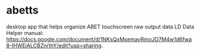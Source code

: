 # abetts
desktop app that helps organize ABET touchscreen raw output data
LD Data Helper manual: https://docs.google.com/document/d/1NKsQxMsemayRmoJO7M4w1d6fwa8-IHWEiALCBZnrthY/edit?usp=sharing.

